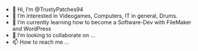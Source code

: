 - 👋 Hi, I’m @TrustyPatches94
- 👀 I’m interested in Videogames, Computers, IT in general, Drums.
- 🌱 I’m currently learning how to become a Software-Dev with FileMaker and WordPress
- 💞️ I’m looking to collaborate on ...
- 📫 How to reach me ...

<!---
TrustyPatches94/TrustyPatches94 is a ✨ special ✨ repository because its `README.md` (this file) appears on your GitHub profile.
You can click the Preview link to take a look at your changes.
--->

